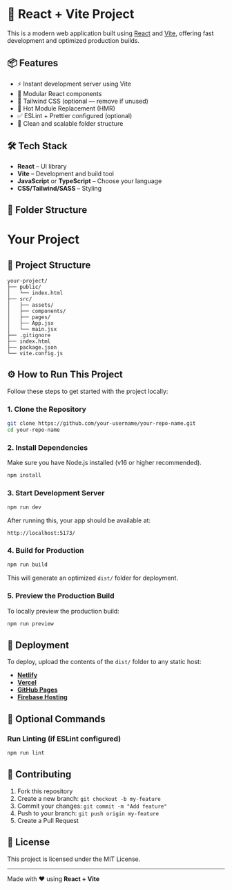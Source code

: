 # 🚀 React + Vite Project

This is a modern web application built using [React](https://reactjs.org/) and [Vite](https://vitejs.dev/), offering fast development and optimized production builds.

## 📦 Features

- ⚡️ Instant development server using Vite
- 🧩 Modular React components
- 🎨 Tailwind CSS (optional — remove if unused)
- 🔄 Hot Module Replacement (HMR)
- ✅ ESLint + Prettier configured (optional)
- 📁 Clean and scalable folder structure

## 🛠️ Tech Stack

- **React** – UI library
- **Vite** – Development and build tool
- **JavaScript** or **TypeScript** – Choose your language
- **CSS/Tailwind/SASS** – Styling

## 📂 Folder Structure


# Your Project

## 📁 Project Structure

```
your-project/
├── public/
│   └── index.html
├── src/
│   ├── assets/
│   ├── components/
│   ├── pages/
│   ├── App.jsx
│   └── main.jsx
├── .gitignore
├── index.html
├── package.json
└── vite.config.js
```

## ⚙️ How to Run This Project

Follow these steps to get started with the project locally:

### 1. Clone the Repository

```bash
git clone https://github.com/your-username/your-repo-name.git
cd your-repo-name
```

### 2. Install Dependencies

Make sure you have Node.js installed (v16 or higher recommended).

```bash
npm install
```

### 3. Start Development Server

```bash
npm run dev
```

After running this, your app should be available at:

```
http://localhost:5173/
```

### 4. Build for Production

```bash
npm run build
```

This will generate an optimized `dist/` folder for deployment.

### 5. Preview the Production Build

To locally preview the production build:

```bash
npm run preview
```

## 🚀 Deployment

To deploy, upload the contents of the `dist/` folder to any static host:

- **[Netlify](https://netlify.com)**
- **[Vercel](https://vercel.com)**
- **[GitHub Pages](https://pages.github.com)**
- **[Firebase Hosting](https://firebase.google.com/products/hosting)**

## 🧪 Optional Commands

### Run Linting (if ESLint configured)

```bash
npm run lint
```

## 🙌 Contributing

1. Fork this repository
2. Create a new branch: `git checkout -b my-feature`
3. Commit your changes: `git commit -m "Add feature"`
4. Push to your branch: `git push origin my-feature`
5. Create a Pull Request

## 📄 License

This project is licensed under the MIT License.

---

Made with ❤️ using **React + Vite**

